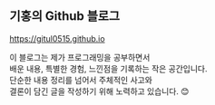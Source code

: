 ## 기홍의 Github 블로그
https://gitul0515.github.io

이 블로그는 제가 프로그래밍을 공부하면서 <br>
배운 내용, 특별한 경험, 느낀점을 기록하는 작은 공간입니다. <br>
단순한 내용 정리를 넘어서 주체적인 사고와 <br>
결론이 담긴 글을 작성하기 위해 노력하고 있습니다. 😊
